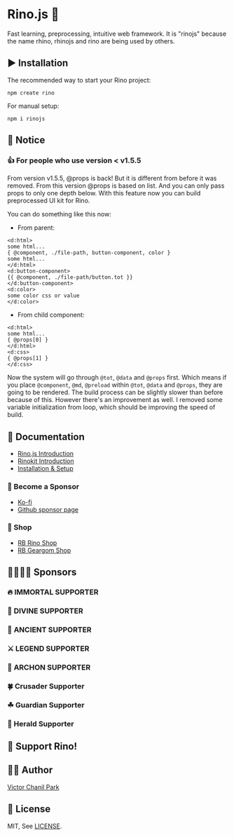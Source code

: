 # Rino.js 🦏

Fast learning, preprocessing, intuitive web framework. It is "rinojs" because the name rhino, rhinojs and rino are being used by others.

## ▶️ Installation

The recommended way to start your Rino project:

```
npm create rino
```

For manual setup:

```
npm i rinojs
```

## 📢 Notice

### 👍 For people who use version < v1.5.5

From version v1.5.5, @props is back! But it is different from before it was removed. From this version @props is based on list. And you can only pass props to only one depth below. With this feature now you can build preprocessed UI kit for Rino.

You can do something like this now:

- From parent:

```
<d:html>
some html...
{ @component, ./file-path, button-component, color }
some html...
</d:html>
<d:button-component>
{{ @component, ./file-path/button.tot }}
</d:button-component>
<d:color>
some color css or value
</d:color>
```

- From child component:

```
<d:html>
some html...
{ @props[0] }
</d:html>
<d:css>
{ @props[1] }
</d:css>
```

Now the system will go through `@tot`, `@data` and `@props` first. Which means if you place `@component`, `@md`, `@preload` within `@tot`, `@data` and `@props`, they are going to be rendered. The build process can be slightly slower than before because of this. However there's an improvement as well. I removed some variable initialization from loop, which should be improving the speed of build.

## 📖 Documentation

- [Rino.js Introduction](https://rinojs.org/documents/introduction.html)
- [Rinokit Introduction](https://rinojs.org/documents/rinokit.html)
- [Installation & Setup](https://rinojs.org/documents/installation.html)

### 👼 Become a Sponsor

- [Ko-fi](https://ko-fi.com/opdev1004)
- [Github sponsor page](https://github.com/sponsors/opdev1004)

### 🎁 Shop

- [RB Rino Shop](https://www.redbubble.com/shop/ap/149559711)
- [RB Geargom Shop](https://www.redbubble.com/people/Geargom/shop)

## 👨‍👩‍👧‍👦 **Sponsors**

### 🔥 **IMMORTAL SUPPORTER**

### 👼 **DIVINE SUPPORTER**

### 🎻 **ANCIENT SUPPORTER**

### ⚔ **LEGEND SUPPORTER**

### 🌲 **ARCHON SUPPORTER**

### 🍀 Crusader Supporter

### ☘ Guardian Supporter

### 🌱 Herald Supporter

## 💪 Support Rino!

## 👨‍💻 Author

[Victor Chanil Park](https://github.com/opdev1004)

## 💯 License

MIT, See [LICENSE](./LICENSE).
